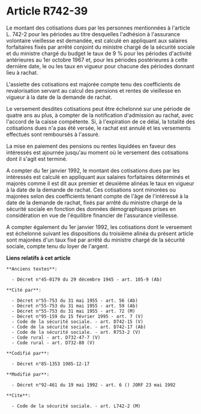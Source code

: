 # Article R742-39

Le montant des cotisations dues par les personnes mentionnées à l'article L. 742-2 pour les périodes au titre desquelles
l'adhésion à l'assurance volontaire vieillesse est demandée, est calculé en appliquant aux salaires forfaitaires fixés par
arrêté conjoint du ministre chargé de la sécurité sociale et du ministre chargé du budget le taux de 9 % pour les périodes
d'activité antérieures au 1er octobre 1967 et, pour les périodes postérieures à cette dernière date, le ou les taux en
vigueur pour chacune des périodes donnant lieu à rachat. 

L'assiette des cotisations est majorée compte tenu des coefficients de revalorisation servant au calcul des pensions et
rentes de vieillesse en vigueur à la date de la demande de rachat. 

Le versement desdites cotisations peut être échelonné sur une période de quatre ans au plus, à compter de la notification
d'admission au rachat, avec l'accord de la caisse compétente. Si, à l'expiration de ce délai, la totalité des cotisations
dues n'a pas été versée, le rachat est annulé et les versements effectués sont remboursés à l'assuré. 

La mise en paiement des pensions ou rentes liquidées en faveur des intéressés est ajournée jusqu'au moment où le versement
des cotisations dont il s'agit est terminé. 

A compter du 1er janvier 1992, le montant des cotisations dues par les intéressés est calculé en appliquant aux salaires
forfaitaires déterminés et majorés comme il est dit aux premier et deuxième alinéas le taux en vigueur à la date de la
demande de rachat. Ces cotisations sont minorées ou majorées selon des coefficients tenant compte de l'âge de l'intéressé à
la date de la demande de rachat, fixés par arrêté du ministre chargé de la sécurité sociale en fonction des données
démographiques prises en considération en vue de l'équilibre financier de l'assurance vieillesse.

A compter également du 1er janvier 1992, les cotisations dont le versement est échelonné suivant les dispositions du
troisième alinéa du présent article sont majorées d'un taux fixé par arrêté du ministre chargé de la sécurité sociale, compte
tenu du loyer de l'argent.

**Liens relatifs à cet article**

	**Anciens textes**:

	  - Décret n°45-0179 du 29 décembre 1945 - art. 105-9 (Ab)

	**Cité par**:

	  - Décret n°55-753 du 31 mai 1955 - art. 56 (Ab)
	  - Décret n°55-753 du 31 mai 1955 - art. 59 (Ab)
	  - Décret n°55-753 du 31 mai 1955 - art. 72 (M)
	  - Décret n°95-159 du 15 février 1995 - art. 7 (V)
	  - Code de la sécurité sociale. - art. D742-15 (V)
	  - Code de la sécurité sociale. - art. D742-17 (Ab)
	  - Code de la sécurité sociale. - art. R753-2 (V)
	  - Code rural - art. D732-47-7 (V)
	  - Code rural - art. D732-80 (V)

	**Codifié par**:

	  - Décret n°85-1353 1985-12-17

	**Modifié par**:

	  - Décret n°92-461 du 19 mai 1992 - art. 6 () JORF 23 mai 1992

	**Cite**:

	  - Code de la sécurité sociale. - art. L742-2 (M)

